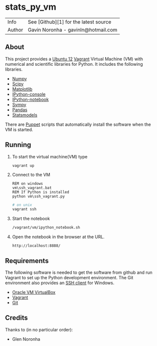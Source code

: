 stats_py_vm
===========

<table>
    <tr>
        <td>Info</td>
        <td>See [Github][1] for the latest source</td>
    </tr>
    <tr>
        <td>Author</td>
        <td>Gavin Noronha - gavinln@hotmail.com</td>
    </tr>
</table>

[1]: https://github.com/gavinln/stats_py_vm.git

About
-----

This project provides a [Ubuntu 12][2] [Vagrant][3] Virtual Machine (VM) with numerical and
scientific libraries for Python. It includes the following libraries.

* [Numpy][4]
* [Scipy][5]
* [Matplotlib][6]
* [IPython-console][7]
* [IPython-notebook][8]
* [Sympy][9]
* [Pandas][10]
* [Statsmodels][11]


There are [Puppet][12] scripts that automatically install the software when the VM is started.

[2]: http://releases.ubuntu.com/precise/
[3]: http://www.vagrantup.com/
[4]: http://www.numpy.org/
[5]: http://www.scipy.org/
[6]: http://matplotlib.org/
[7]: http://ipython.org/
[8]: http://ipython.org/ipython-doc/dev/interactive/htmlnotebook.html
[9]: http://sympy.org/en/index.html
[10]: http://pandas.pydata.org/
[11]: http://statsmodels.sourceforge.net/
[12]: http://puppetlabs.com/

Running
-------

1. To start the virtual machine(VM) type

    ```
    vagrant up
    ```

2. Connect to the VM

    ```dos
    REM on windows
    vm\ssh_vagrant.bat
    REM If Python is installed
    python vm\ssh_vagrant.py
    ```
  
    ```bash
    # on unix
    vagrant ssh
    ```

3. Start the notebook

    ```bash
    /vagrant/vm/ipython_notebook.sh
    ```

4. Open the notebook in the browser at the URL.

    ```
    http://localhost:8888/
    ```

Requirements
------------

The following software is needed to get the software from github and run
Vagrant to set up the Python development environment. The Git environment
also provides an [SSH  client][13] for Windows.

* [Oracle VM VirtualBox][14]
* [Vagrant][15]
* [Git][16]

[13]: http://en.wikipedia.org/wiki/Secure_Shell
[14]: https://www.virtualbox.org/
[15]: http://vagrantup.com/
[16]: http://git-scm.com/  

Credits
-------

Thanks to (in no particular order):

* Glen Noronha

